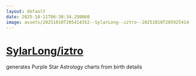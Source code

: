 ```yaml
---
layout: default
date: 2025-10-11T06:30:34.298060
image: assets/20251010T205414352--SylarLong--iztro--20251010T205925414--cropped.png
---
```


# [SylarLong/iztro](https://github.com/SylarLong/iztro)

generates Purple Star Astrology charts from birth details
